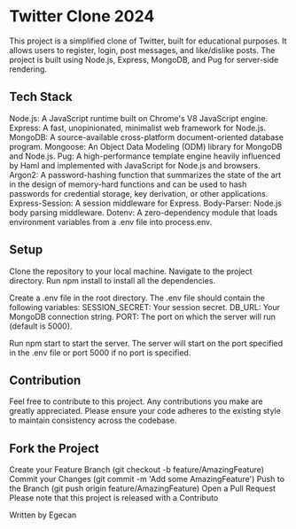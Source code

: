 # Twitter Clone 2024

This project is a simplified clone of Twitter, built for educational purposes. It allows users to register, login, post messages, and like/dislike posts. The project is built using Node.js, Express, MongoDB, and Pug for server-side rendering.

## Tech Stack

Node.js: A JavaScript runtime built on Chrome's V8 JavaScript engine.
Express: A fast, unopinionated, minimalist web framework for Node.js.
MongoDB: A source-available cross-platform document-oriented database program.
Mongoose: An Object Data Modeling (ODM) library for MongoDB and Node.js.
Pug: A high-performance template engine heavily influenced by Haml and implemented with JavaScript for Node.js and browsers.
Argon2: A password-hashing function that summarizes the state of the art in the design of memory-hard functions and can be used to hash passwords for credential storage, key derivation, or other applications.
Express-Session: A session middleware for Express.
Body-Parser: Node.js body parsing middleware.
Dotenv: A zero-dependency module that loads environment variables from a .env file into process.env.

## Setup

Clone the repository to your local machine.
Navigate to the project directory.
Run npm install to install all the dependencies.

Create a .env file in the root directory. The .env file should contain the following variables:
SESSION_SECRET: Your session secret.
DB_URL: Your MongoDB connection string.
PORT: The port on which the server will run (default is 5000).

Run npm start to start the server. The server will start on the port specified in the .env file or port 5000 if no port is specified.

## Contribution

Feel free to contribute to this project. Any contributions you make are greatly appreciated. Please ensure your code adheres to the existing style to maintain consistency across the codebase.

## Fork the Project

Create your Feature Branch (git checkout -b feature/AmazingFeature)
Commit your Changes (git commit -m 'Add some AmazingFeature')
Push to the Branch (git push origin feature/AmazingFeature)
Open a Pull Request
Please note that this project is released with a Contributo

Written by Egecan
